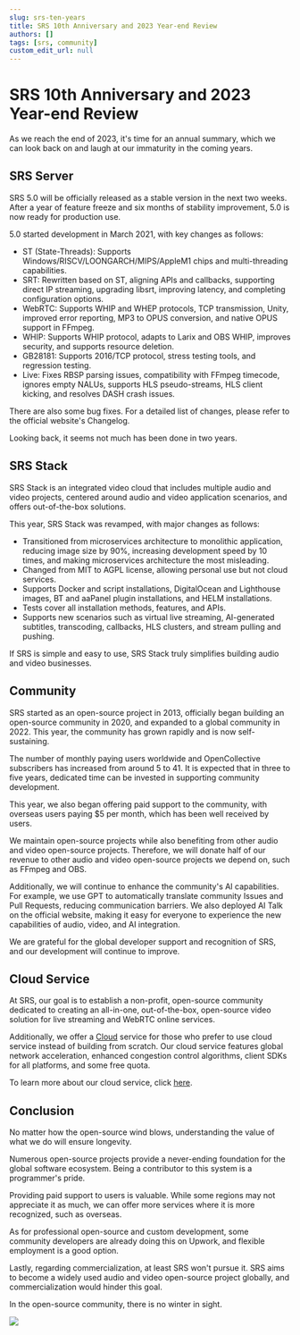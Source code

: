 ```yaml
---
slug: srs-ten-years
title: SRS 10th Anniversary and 2023 Year-end Review
authors: []
tags: [srs, community]
custom_edit_url: null
---
```


# SRS 10th Anniversary and 2023 Year-end Review

As we reach the end of 2023, it's time for an annual summary, which we can look back on and laugh at 
our immaturity in the coming years.

<!--truncate-->

## SRS Server

SRS 5.0 will be officially released as a stable version in the next two weeks. After a year of feature 
freeze and six months of stability improvement, 5.0 is now ready for production use.

5.0 started development in March 2021, with key changes as follows:

* ST (State-Threads): Supports Windows/RISCV/LOONGARCH/MIPS/AppleM1 chips and multi-threading capabilities.
* SRT: Rewritten based on ST, aligning APIs and callbacks, supporting direct IP streaming, upgrading libsrt, improving latency, and completing configuration options.
* WebRTC: Supports WHIP and WHEP protocols, TCP transmission, Unity, improved error reporting, MP3 to OPUS conversion, and native OPUS support in FFmpeg.
* WHIP: Supports WHIP protocol, adapts to Larix and OBS WHIP, improves security, and supports resource deletion.
* GB28181: Supports 2016/TCP protocol, stress testing tools, and regression testing.
* Live: Fixes RBSP parsing issues, compatibility with FFmpeg timecode, ignores empty NALUs, supports HLS pseudo-streams, HLS client kicking, and resolves DASH crash issues.

There are also some bug fixes. For a detailed list of changes, please refer to the official 
website's Changelog.

Looking back, it seems not much has been done in two years.

## SRS Stack

SRS Stack is an integrated video cloud that includes multiple audio and video projects, centered around 
audio and video application scenarios, and offers out-of-the-box solutions.

This year, SRS Stack was revamped, with major changes as follows:

* Transitioned from microservices architecture to monolithic application, reducing image size by 90%, increasing development speed by 10 times, and making microservices architecture the most misleading.
* Changed from MIT to AGPL license, allowing personal use but not cloud services.
* Supports Docker and script installations, DigitalOcean and Lighthouse images, BT and aaPanel plugin installations, and HELM installations.
* Tests cover all installation methods, features, and APIs.
* Supports new scenarios such as virtual live streaming, AI-generated subtitles, transcoding, callbacks, HLS clusters, and stream pulling and pushing.

If SRS is simple and easy to use, SRS Stack truly simplifies building audio and video businesses.

## Community

SRS started as an open-source project in 2013, officially began building an open-source community in 
2020, and expanded to a global community in 2022. This year, the community has grown rapidly and is 
now self-sustaining.

The number of monthly paying users worldwide and OpenCollective subscribers has increased from around 
5 to 41. It is expected that in three to five years, dedicated time can be invested in supporting community 
development.

This year, we also began offering paid support to the community, with overseas users paying $5 per month, 
which has been well received by users.

We maintain open-source projects while also benefiting from other audio and video open-source projects. 
Therefore, we will donate half of our revenue to other audio and video open-source projects we depend on,
such as FFmpeg and OBS.

Additionally, we will continue to enhance the community's AI capabilities. For example, we use GPT to 
automatically translate community Issues and Pull Requests, reducing communication barriers. We also 
deployed AI Talk on the official website, making it easy for everyone to experience the new capabilities 
of audio, video, and AI integration.

We are grateful for the global developer support and recognition of SRS, and our development will continue
to improve.

## Cloud Service

At SRS, our goal is to establish a non-profit, open-source community dedicated to creating an all-in-one,
out-of-the-box, open-source video solution for live streaming and WebRTC online services.

Additionally, we offer a [Cloud](../cloud) service for those who prefer to use cloud service instead of building from
scratch. Our cloud service features global network acceleration, enhanced congestion control algorithms,
client SDKs for all platforms, and some free quota.

To learn more about our cloud service, click [here](../cloud).

## Conclusion

No matter how the open-source wind blows, understanding the value of what we do will ensure longevity.

Numerous open-source projects provide a never-ending foundation for the global software ecosystem. Being 
a contributor to this system is a programmer's pride.

Providing paid support to users is valuable. While some regions may not appreciate it as much, we can 
offer more services where it is more recognized, such as overseas.

As for professional open-source and custom development, some community developers are already doing 
this on Upwork, and flexible employment is a good option.

Lastly, regarding commercialization, at least SRS won't pursue it. SRS aims to become a widely used 
audio and video open-source project globally, and commercialization would hinder this goal.

In the open-source community, there is no winter in sight.

![](https://ossrs.io/gif/v1/sls.gif?site=ossrs.io&path=/lts/blog-en/2023-12-15-SRS-Ten-Years)
